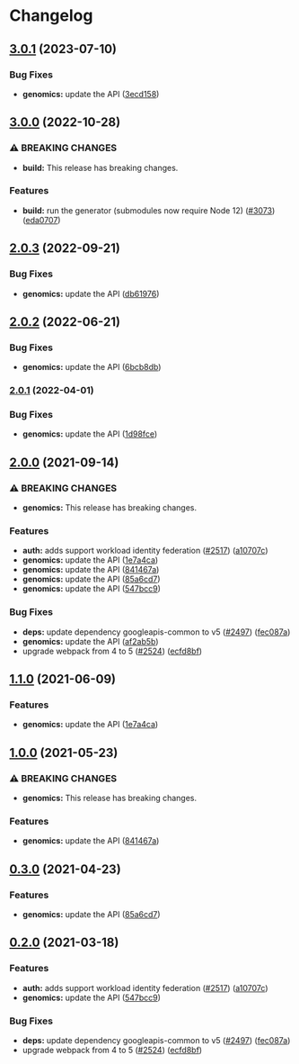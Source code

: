 # Changelog

## [3.0.1](https://github.com/googleapis/google-api-nodejs-client/compare/genomics-v3.0.0...genomics-v3.0.1) (2023-07-10)


### Bug Fixes

* **genomics:** update the API ([3ecd158](https://github.com/googleapis/google-api-nodejs-client/commit/3ecd158d3fe250af95a8370689f7fecca3b0ef40))

## [3.0.0](https://github.com/googleapis/google-api-nodejs-client/compare/genomics-v2.0.3...genomics-v3.0.0) (2022-10-28)


### ⚠ BREAKING CHANGES

* **build:** This release has breaking changes.

### Features

* **build:** run the generator (submodules now require Node 12) ([#3073](https://github.com/googleapis/google-api-nodejs-client/issues/3073)) ([eda0707](https://github.com/googleapis/google-api-nodejs-client/commit/eda07079dadab46a80b6f9ede618f4f43030169e))

## [2.0.3](https://github.com/googleapis/google-api-nodejs-client/compare/genomics-v2.0.2...genomics-v2.0.3) (2022-09-21)


### Bug Fixes

* **genomics:** update the API ([db61976](https://github.com/googleapis/google-api-nodejs-client/commit/db619760d46727430125243645a5d376216729a9))

## [2.0.2](https://github.com/googleapis/google-api-nodejs-client/compare/genomics-v2.0.1...genomics-v2.0.2) (2022-06-21)


### Bug Fixes

* **genomics:** update the API ([6bcb8db](https://github.com/googleapis/google-api-nodejs-client/commit/6bcb8db402974c9e376b01cf4f26a2aee5dde4a5))

### [2.0.1](https://github.com/googleapis/google-api-nodejs-client/compare/genomics-v2.0.0...genomics-v2.0.1) (2022-04-01)


### Bug Fixes

* **genomics:** update the API ([1d98fce](https://github.com/googleapis/google-api-nodejs-client/commit/1d98fceacfff5e0e7ea8f8969e09fdba88f83ae5))

## [2.0.0](https://www.github.com/googleapis/google-api-nodejs-client/compare/genomics-v1.1.0...genomics-v2.0.0) (2021-09-14)


### ⚠ BREAKING CHANGES

* **genomics:** This release has breaking changes.

### Features

* **auth:** adds support workload identity federation ([#2517](https://www.github.com/googleapis/google-api-nodejs-client/issues/2517)) ([a10707c](https://www.github.com/googleapis/google-api-nodejs-client/commit/a10707c477759e7c9ef6360a2fe800856fb600c1))
* **genomics:** update the API ([1e7a4ca](https://www.github.com/googleapis/google-api-nodejs-client/commit/1e7a4ca25ac8a2efa9aed9961efa5e9b214e1680))
* **genomics:** update the API ([841467a](https://www.github.com/googleapis/google-api-nodejs-client/commit/841467a014409b8653b31eda39d05ecad4757ad8))
* **genomics:** update the API ([85a6cd7](https://www.github.com/googleapis/google-api-nodejs-client/commit/85a6cd710fcdf33b4dbc615ae93ff2be82ab59a1))
* **genomics:** update the API ([547bcc9](https://www.github.com/googleapis/google-api-nodejs-client/commit/547bcc9b8abf619345c1abf7e652a737bf5f6c5c))


### Bug Fixes

* **deps:** update dependency googleapis-common to v5 ([#2497](https://www.github.com/googleapis/google-api-nodejs-client/issues/2497)) ([fec087a](https://www.github.com/googleapis/google-api-nodejs-client/commit/fec087abcf3d994dd41c3ffa0a0c12b1f9f09dae))
* **genomics:** update the API ([af2ab5b](https://www.github.com/googleapis/google-api-nodejs-client/commit/af2ab5ba19c5cc2d83eb8f73d34afea7f466ff6d))
* upgrade webpack from 4 to 5  ([#2524](https://www.github.com/googleapis/google-api-nodejs-client/issues/2524)) ([ecfd8bf](https://www.github.com/googleapis/google-api-nodejs-client/commit/ecfd8bfcd06e1beabff7ec9a8c4000222379eb8d))

## [1.1.0](https://www.github.com/googleapis/google-api-nodejs-client/compare/genomics-v1.0.0...genomics-v1.1.0) (2021-06-09)


### Features

* **genomics:** update the API ([1e7a4ca](https://www.github.com/googleapis/google-api-nodejs-client/commit/1e7a4ca25ac8a2efa9aed9961efa5e9b214e1680))

## [1.0.0](https://www.github.com/googleapis/google-api-nodejs-client/compare/genomics-v0.3.0...genomics-v1.0.0) (2021-05-23)


### ⚠ BREAKING CHANGES

* **genomics:** This release has breaking changes.

### Features

* **genomics:** update the API ([841467a](https://www.github.com/googleapis/google-api-nodejs-client/commit/841467a014409b8653b31eda39d05ecad4757ad8))

## [0.3.0](https://www.github.com/googleapis/google-api-nodejs-client/compare/genomics-v0.2.0...genomics-v0.3.0) (2021-04-23)


### Features

* **genomics:** update the API ([85a6cd7](https://www.github.com/googleapis/google-api-nodejs-client/commit/85a6cd710fcdf33b4dbc615ae93ff2be82ab59a1))

## [0.2.0](https://www.github.com/googleapis/google-api-nodejs-client/compare/genomics-v0.1.0...genomics-v0.2.0) (2021-03-18)


### Features

* **auth:** adds support workload identity federation ([#2517](https://www.github.com/googleapis/google-api-nodejs-client/issues/2517)) ([a10707c](https://www.github.com/googleapis/google-api-nodejs-client/commit/a10707c477759e7c9ef6360a2fe800856fb600c1))
* **genomics:** update the API ([547bcc9](https://www.github.com/googleapis/google-api-nodejs-client/commit/547bcc9b8abf619345c1abf7e652a737bf5f6c5c))


### Bug Fixes

* **deps:** update dependency googleapis-common to v5 ([#2497](https://www.github.com/googleapis/google-api-nodejs-client/issues/2497)) ([fec087a](https://www.github.com/googleapis/google-api-nodejs-client/commit/fec087abcf3d994dd41c3ffa0a0c12b1f9f09dae))
* upgrade webpack from 4 to 5  ([#2524](https://www.github.com/googleapis/google-api-nodejs-client/issues/2524)) ([ecfd8bf](https://www.github.com/googleapis/google-api-nodejs-client/commit/ecfd8bfcd06e1beabff7ec9a8c4000222379eb8d))
